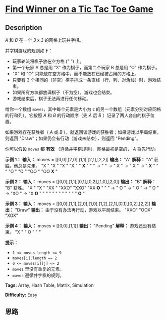 # [Find Winner on a Tic Tac Toe Game][title]

## Description

_A_ 和  _B_  在一个  _3_  x  _3_  的网格上玩井字棋。

井字棋游戏的规则如下：

  * 玩家轮流将棋子放在空方格 (" ") 上。
  * 第一个玩家 A 总是用 "X" 作为棋子，而第二个玩家 B 总是用 "O" 作为棋子。
  * "X" 和 "O" 只能放在空方格中，而不能放在已经被占用的方格上。
  * 只要有 3 个相同的（非空）棋子排成一条直线（行、列、对角线）时，游戏结束。
  * 如果所有方块都放满棋子（不为空），游戏也会结束。
  * 游戏结束后，棋子无法再进行任何移动。

给你一个数组 `moves`，其中每个元素是大小为 `2` 的另一个数组（元素分别对应网格的行和列），它按照 _A_ 和 _B_ 的行动顺序（先 _A_ 后
_B_ ）记录了两人各自的棋子位置。

如果游戏存在获胜者（ _A_ 或 _B_ ），就返回该游戏的获胜者；如果游戏以平局结束，则返回 "Draw"；如果仍会有行动（游戏未结束），则返回
"Pending"。

你可以假设 `moves` 都 **有效** （遵循井字棋规则），网格最初是空的， _A_ 将先行动。



**示例 1：**
            **输入：** moves = [[0,0],[2,0],[1,1],[2,1],[2,2]]    **输出：** "A"    **解释：** "A" 获胜，他总是先走。    "X  "    "X  "    "X  "    "X  "    " **X**  "    "   " -> "   " -> " X " -> " X " -> " **X** "    "   "    "O  "    "O  "    "OO "    "OO **X** "    

**示例 2：**
            **输入：** moves = [[0,0],[1,1],[0,1],[0,2],[1,0],[2,0]]    **输出：** "B"    **解释：** "B" 获胜。    "X  "    "X  "    "XX "    "XXO"    "XXO"    "XX **O** "    "   " -> " O " -> " O " -> " O " -> "XO " -> "X **O** "     "   "    "   "    "   "    "   "    "   "    " **O**  "    

**示例 3：**
            **输入：** moves = [[0,0],[1,1],[2,0],[1,0],[1,2],[2,1],[0,1],[0,2],[2,2]]    **输出：** "Draw"    **输出：** 由于没有办法再行动，游戏以平局结束。    "XXO"    "OOX"    "XOX"    

**示例 4：**
            **输入：** moves = [[0,0],[1,1]]    **输出：** "Pending"    **解释：** 游戏还没有结束。    "X  "    " O "    "   "    



**提示：**

  * `1 <= moves.length <= 9`
  * `moves[i].length == 2`
  * `0 <= moves[i][j] <= 2`
  * `moves` 里没有重复的元素。
  * `moves` 遵循井字棋的规则。


**Tags:** Array, Hash Table, Matrix, Simulation

**Difficulty:** Easy

## 思路

[title]: https://leetcode-cn.com/problems/find-winner-on-a-tic-tac-toe-game
